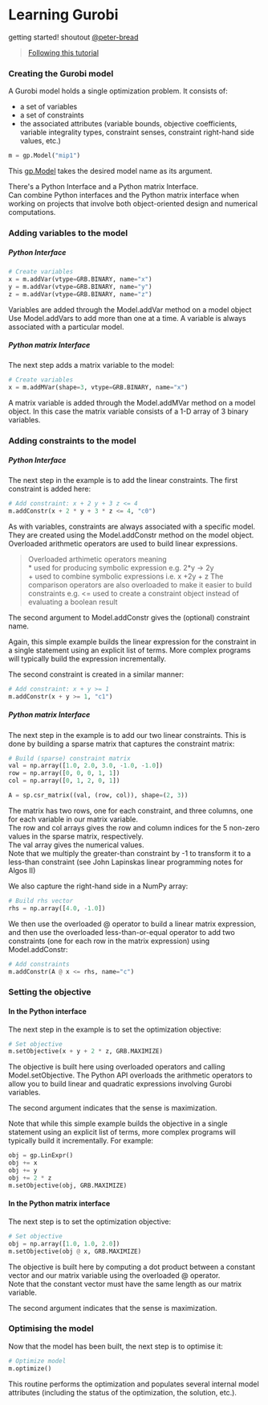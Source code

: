 # Learning Gurobi
 getting started! shoutout [@peter-bread](https://github.com/peter-bread)    
     
> [Following this tutorial](https://support.gurobi.com/hc/en-us/articles/17278438215313-Tutorial-Getting-Started-with-the-Gurobi-Python-API)


### Creating the Gurobi model
A Gurobi model holds a single optimization problem.
It consists of:
- a set of variables
- a set of constraints
- the associated attributes (variable bounds, objective coefficients, variable integrality types, constraint senses, constraint right-hand side values, etc.)

```python
m = gp.Model("mip1")
```
This [gp.Model](https://docs.gurobi.com/projects/optimizer/en/current/reference/python/model.html) takes the desired model name as its argument.

There's a Python Interface and a Python matrix Interface.   
Can combine Python interfaces and the Python matrix interface when working on projects that involve both object-oriented design and numerical computations. 

### Adding variables to the model
##### Python Interface
```python
# Create variables
x = m.addVar(vtype=GRB.BINARY, name="x")
y = m.addVar(vtype=GRB.BINARY, name="y")
z = m.addVar(vtype=GRB.BINARY, name="z")
```
Variables are added through the Model.addVar method on a model object 
Use Model.addVars to add more than one at a time. 
A variable is always associated with a particular model.

##### Python matrix Interface
The next step adds a matrix variable to the model:
```python
# Create variables
x = m.addMVar(shape=3, vtype=GRB.BINARY, name="x")
```
A matrix variable is added through the Model.addMVar method on a model object. 
In this case the matrix variable consists of a 1-D array of 3 binary variables. 


### Adding constraints to the model
##### Python Interface
The next step in the example is to add the linear constraints. The first constraint is added here:
```python
# Add constraint: x + 2 y + 3 z <= 4
m.addConstr(x + 2 * y + 3 * z <= 4, "c0")
```
As with variables, constraints are always associated with a specific model. They are created using the Model.addConstr method on the model object.
Overloaded arithmetic operators are used to build linear expressions. 
> Overloaded arthimetic operators meaning    
> \* used for producing symbolic expression e.g. 2*y -> 2y    
> \+ used to combine symbolic expressions i.e. x +2y + z
The comparison operators are also overloaded to make it easier to build constraints e.g. <= used to create a constraint object instead of evaluating a boolean result 

The second argument to Model.addConstr gives the (optional) constraint name.

Again, this simple example builds the linear expression for the constraint in a single statement using an explicit list of terms. More complex programs will typically build the expression incrementally.

The second constraint is created in a similar manner:
```python
# Add constraint: x + y >= 1
m.addConstr(x + y >= 1, "c1")
```
##### Python matrix Interface
The next step in the example is to add our two linear constraints. This is done by building a sparse matrix that captures the constraint matrix:
```python
# Build (sparse) constraint matrix
val = np.array([1.0, 2.0, 3.0, -1.0, -1.0])
row = np.array([0, 0, 0, 1, 1])
col = np.array([0, 1, 2, 0, 1])

A = sp.csr_matrix((val, (row, col)), shape=(2, 3))
```
The matrix has two rows, one for each constraint, and three columns, one for each variable in our matrix variable.    
The row and col arrays gives the row and column indices for the 5 non-zero values in the sparse matrix, respectively.    
The val array gives the numerical values.    
Note that we multiply the greater-than constraint by -1 to transform it to a less-than constraint (see John Lapinskas linear programming notes for Algos II)

We also capture the right-hand side in a NumPy array:
```python
# Build rhs vector
rhs = np.array([4.0, -1.0])
```
We then use the overloaded @ operator to build a linear matrix expression, and then use the overloaded less-than-or-equal operator to add two constraints (one for each row in the matrix expression) using Model.addConstr:  
```python
# Add constraints
m.addConstr(A @ x <= rhs, name="c")
```


### Setting the objective
#### In the Python interface
The next step in the example is to set the optimization objective:
```python
# Set objective
m.setObjective(x + y + 2 * z, GRB.MAXIMIZE)
```
The objective is built here using overloaded operators and calling Model.setObjective. The Python API overloads the arithmetic operators to allow you to build linear and quadratic expressions involving Gurobi variables.

The second argument indicates that the sense is maximization.  

Note that while this simple example builds the objective in a single statement using an explicit list of terms, more complex programs will typically build it incrementally. For example:
```python
obj = gp.LinExpr()
obj += x
obj += y
obj += 2 * z
m.setObjective(obj, GRB.MAXIMIZE)
```
#### In the Python matrix interface
The next step is to set the optimization objective:
```python
# Set objective
obj = np.array([1.0, 1.0, 2.0])
m.setObjective(obj @ x, GRB.MAXIMIZE)
```
The objective is built here by computing a dot product between a constant vector and our matrix variable using the overloaded @ operator.   
Note that the constant vector must have the same length as our matrix variable.

The second argument indicates that the sense is maximization.


### Optimising the model
Now that the model has been built, the next step is to optimise it:
```python
# Optimize model
m.optimize()
```
This routine performs the optimization and populates several internal model attributes (including the status of the optimization, the solution, etc.).   



